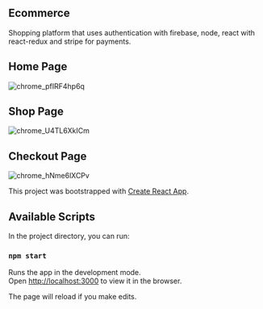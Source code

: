 ## Ecommerce

Shopping platform that uses authentication with firebase, node, react with react-redux and stripe for payments.

## Home Page

![chrome_pfIRF4hp6q](https://user-images.githubusercontent.com/30669012/81877277-02d07580-955b-11ea-85d5-bc5da77e458e.png)

## Shop Page

![chrome_U4TL6XkICm](https://user-images.githubusercontent.com/30669012/81877288-0663fc80-955b-11ea-8266-7e3e3c668e3d.png)

## Checkout Page

![chrome_hNme6lXCPv](https://user-images.githubusercontent.com/30669012/81877292-07952980-955b-11ea-9523-d865bf5b9dd3.png)

This project was bootstrapped with [Create React App](https://github.com/facebook/create-react-app).

## Available Scripts

In the project directory, you can run:

### `npm start`

Runs the app in the development mode.<br />
Open [http://localhost:3000](http://localhost:3000) to view it in the browser.

The page will reload if you make edits.<br />
